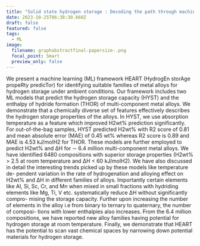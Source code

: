 ```yaml
---
title: "Solid state hydrogen storage : Decoding the path through machine learning"
date: 2023-10-25T06:38:30.660Z
draft: false
featured: false
tags:
  - ML
image:
  filename: graphabstractfinal-papersize-.png
  focal_point: Smart
  preview_only: false
---
```

We present a machine learning (ML) framework HEART (HydrogEn storAge propeRty predicTor) for identifying suitable families of metal alloys for hydrogen storage under ambient conditions. Our framework includes two ML models that predict the hydrogen storage capacity (HYST) and the enthalpy of hydride formation (THOR) of multi-component metal alloys. We demonstrate that a chemically diverse set of features effectively describes the hydrogen storage properties of the alloys. In HYST, we use absorption temperature as a feature which improved H2wt% prediction significantly. For out-of-the-bag samples, HYST predicted H2wt% with R2 score of 0.81 and mean absolute error (MAE) of 0.45 wt% whereas R2 score is 0.89 and MAE is 4.53 kJ/molH2 for THOR. These models are further employed to predict H2wt% and ∆H for ∼ 6.4 million multi-component metal alloys. We have identified 6480 compositions with superior storage properties (H2wt% > 2.5 at room temperature and ∆H < 60 kJ/molH2). We have also discussed in detail the interesting trends picked up by these models like temperature de- pendent variation in the rate of hydrogenation and alloying effect on H2wt% and ∆H in different families of alloys. Importantly certain elements like Al, Si, Sc, Cr, and Mn when mixed in small fractions with hydriding elements like Mg, Ti, V etc. systematically reduce ∆H without significantly compro- mising the storage capacity. Further upon increasing the number of elements in the alloy i.e from binary to ternary to quaternary, the number of composi- tions with lower enthalpies also increases. From the 6.4 million compositions, we have reported new alloy families having potential for hydrogen storage at room temperature. Finally, we demonstrate that HEART has the potential to scan vast chemical spaces by narrowing down potential materials for hydrogen storage.